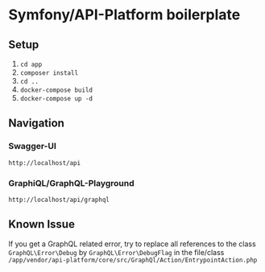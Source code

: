 # Symfony/API-Platform boilerplate
## Setup
1. `cd app`
2. `composer install`
3. `cd ..`
4. `docker-compose build`
5. `docker-compose up -d`
## Navigation
### Swagger-UI
`http://localhost/api`
### GraphiQL/GraphQL-Playground
`http://localhost/api/graphql`
## Known Issue
If you get a GraphQL related error, try to replace all references to the class `GraphQL\Error\Debug` by `GraphQL\Error\DebugFlag` in the file/class `/app/vendor/api-platform/core/src/GraphQl/Action/EntrypointAction.php`
